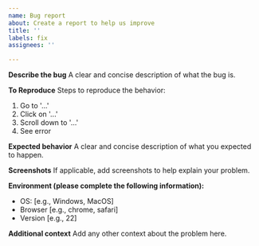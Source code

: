 ```yaml
---
name: Bug report
about: Create a report to help us improve
title: ''
labels: fix
assignees: ''

---
```


**Describe the bug**
A clear and concise description of what the bug is.

**To Reproduce**
Steps to reproduce the behavior:
1. Go to '...'
2. Click on '...'
3. Scroll down to '...'
4. See error

**Expected behavior**
A clear and concise description of what you expected to happen.

**Screenshots**
If applicable, add screenshots to help explain your problem.

**Environment (please complete the following information):**
- OS: [e.g., Windows, MacOS]
- Browser [e.g., chrome, safari]
- Version [e.g., 22]

**Additional context**
Add any other context about the problem here.
